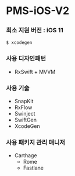 # PMS-iOS-V2

### 최소 지원 버전 : iOS 11

```
$ xcodegen
```

### 사용 디자인패턴

- RxSwift + MVVM

### 사용 기술

- SnapKit
- RxFlow
- Swinject
- SwiftGen
- XcodeGen

### 사용 패키지 관리 매니저

- Carthage
  - Rome
  - Fastlane

